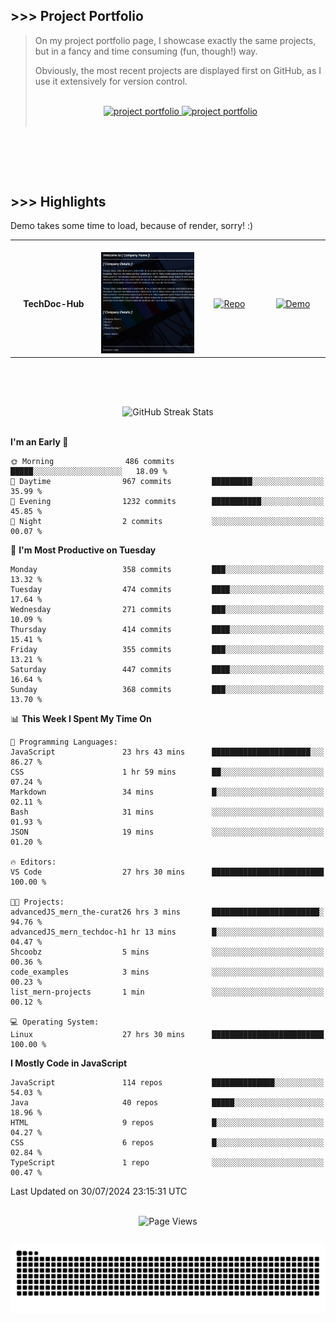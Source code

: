 ## >>> Project Portfolio

> On my project portfolio page, I showcase exactly the same projects, but in a fancy and time consuming (fun, though!) way.
>
> Obviously, the most recent projects are displayed first on GitHub, as I use it extensively for version control.
>
> <br>
>
> <div align="center">
>  <a href="https://shcoobz.github.io/">
>    <img src="https://img.shields.io/badge/portfolio_&hairsp;_page-Link-28a745?style=for-the-badge&logo=github" alt="project portfolio"/>
>  </a>
>
> <a href="https://github.com/Shcoobz/list_projects">
>     <img src="https://img.shields.io/badge/github_projects-List-28a745?style=for-the-badge&logo=github" alt="project portfolio"/>
>   </a>
> </div>
>
> <br>

<br>

##

<br>

## >>> Highlights

Demo takes some time to load, because of render, sorry! :)

<table>
  <tr>
    <td align="center">
      <img width="170" height="1" alt="">
      <strong>TechDoc-Hub</strong>
    </td>
    <td align="center">
      <img width="350" height="1" alt="">
      <img src="img/advancedJS_mern_techdoc-hub.png" alt="Blabber Bot Image" width="200" >
    </td>
    <td align="center">
      <img width="170" height="1" alt="">
      <a href="https://github.com/Shcoobz/advancedJS_mern_techdoc-hub/">
        <img src="https://img.shields.io/badge/Repo-007bff?logo=github&logoColor=white" style="width:110px; height:auto;" alt="Repo">
      </a>
    </td>
    <td align="center">
      <img width="170" height="1" alt="">
      <a href="https://advancedjs-mern-techdoc-hub.onrender.com/">
        <img src="https://img.shields.io/badge/Demo-28a745?logo=google-chrome&logoColor=white" style="width:120px; height:auto;" alt="Demo">
      </a>
    </td>
  </tr>
</table>

<br>

##

<br>

<!-- GitHub Streak Stats -->
<div align="center">
  <img src="https://github-readme-streak-stats.herokuapp.com/?user=Shcoobz&theme=whatsapp-dark2&border=28A745&currStreakNum=28A745&sideNums=28A745" alt="GitHub Streak Stats"/>
  <!-- shadow-green  -->
</div>

<br>

<!--START_SECTION:waka-->
**I'm an Early 🐤** 

```text
🌞 Morning                486 commits         █████░░░░░░░░░░░░░░░░░░░░   18.09 % 
🌆 Daytime                967 commits         █████████░░░░░░░░░░░░░░░░   35.99 % 
🌃 Evening                1232 commits        ███████████░░░░░░░░░░░░░░   45.85 % 
🌙 Night                  2 commits           ░░░░░░░░░░░░░░░░░░░░░░░░░   00.07 % 
```
📅 **I'm Most Productive on Tuesday** 

```text
Monday                   358 commits         ███░░░░░░░░░░░░░░░░░░░░░░   13.32 % 
Tuesday                  474 commits         ████░░░░░░░░░░░░░░░░░░░░░   17.64 % 
Wednesday                271 commits         ███░░░░░░░░░░░░░░░░░░░░░░   10.09 % 
Thursday                 414 commits         ████░░░░░░░░░░░░░░░░░░░░░   15.41 % 
Friday                   355 commits         ███░░░░░░░░░░░░░░░░░░░░░░   13.21 % 
Saturday                 447 commits         ████░░░░░░░░░░░░░░░░░░░░░   16.64 % 
Sunday                   368 commits         ███░░░░░░░░░░░░░░░░░░░░░░   13.70 % 
```


📊 **This Week I Spent My Time On** 

```text
💬 Programming Languages: 
JavaScript               23 hrs 43 mins      ██████████████████████░░░   86.27 % 
CSS                      1 hr 59 mins        ██░░░░░░░░░░░░░░░░░░░░░░░   07.24 % 
Markdown                 34 mins             █░░░░░░░░░░░░░░░░░░░░░░░░   02.11 % 
Bash                     31 mins             ░░░░░░░░░░░░░░░░░░░░░░░░░   01.93 % 
JSON                     19 mins             ░░░░░░░░░░░░░░░░░░░░░░░░░   01.20 % 

🔥 Editors: 
VS Code                  27 hrs 30 mins      █████████████████████████   100.00 % 

🐱‍💻 Projects: 
advancedJS_mern_the-curat26 hrs 3 mins       ████████████████████████░   94.76 % 
advancedJS_mern_techdoc-h1 hr 13 mins        █░░░░░░░░░░░░░░░░░░░░░░░░   04.47 % 
Shcoobz                  5 mins              ░░░░░░░░░░░░░░░░░░░░░░░░░   00.36 % 
code_examples            3 mins              ░░░░░░░░░░░░░░░░░░░░░░░░░   00.23 % 
list_mern-projects       1 min               ░░░░░░░░░░░░░░░░░░░░░░░░░   00.12 % 

💻 Operating System: 
Linux                    27 hrs 30 mins      █████████████████████████   100.00 % 
```

**I Mostly Code in JavaScript** 

```text
JavaScript               114 repos           ██████████████░░░░░░░░░░░   54.03 % 
Java                     40 repos            █████░░░░░░░░░░░░░░░░░░░░   18.96 % 
HTML                     9 repos             █░░░░░░░░░░░░░░░░░░░░░░░░   04.27 % 
CSS                      6 repos             █░░░░░░░░░░░░░░░░░░░░░░░░   02.84 % 
TypeScript               1 repo              ░░░░░░░░░░░░░░░░░░░░░░░░░   00.47 % 
```




 Last Updated on 30/07/2024 23:15:31 UTC
<!--END_SECTION:waka-->

<br>

<!-- Visitor counter -->
<div align="center">
   <img src="https://komarev.com/ghpvc/?username=Shcoobz&style=for-the-badge&color=28A745&label=Page+Views" alt="Page Views"/>
</div>

##

<!-- Snake eating commits -->
<div align="center">
<img alt="GitHub Snake" src="https://raw.githubusercontent.com/Shcoobz/Shcoobz/output/github-contribution-grid-snake-dark.svg" />
</div>
